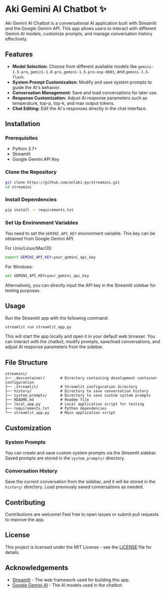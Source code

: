 # Aki Gemini AI Chatbot :sparkles:

Aki Gemini AI Chatbot is a conversational AI application built with Streamlit and the Google Gemini API. This app allows users to interact with different Gemini AI models, customize prompts, and manage conversation history effectively.

## Features

- **Model Selection:** Choose from different available models like `gemini-1.5-pro`, `gemini-1.0-pro`, `gemini-1.5-pro-exp-0801`, and `gemini-1.5-flash`.
- **System Prompt Customization:** Modify and save system prompts to guide the AI's behavior.
- **Conversation Management:** Save and load conversations for later use.
- **Response Customization:** Adjust AI response parameters such as temperature, top-p, top-k, and max output tokens.
- **Chat Editing:** Edit the AI's responses directly in the chat interface.

## Installation

### Prerequisites

- Python 3.7+
- Streamlit
- Google Gemini API Key

### Clone the Repository

```bash
git clone https://github.com/anlaki-py/streamini.git
cd streamini
```

### Install Dependencies

```bash
pip install -r requirements.txt
```

### Set Up Environment Variables

You need to set the `GEMINI_API_KEY` environment variable. This key can be obtained from Google Gemini API.

For Unix/Linux/MacOS:

```bash
export GEMINI_API_KEY=your_gemini_api_key
```

For Windows:

```bash
set GEMINI_API_KEY=your_gemini_api_key
```

Alternatively, you can directly input the API key in the Streamlit sidebar for testing purposes.

## Usage

Run the Streamlit app with the following command:

```bash
streamlit run streamlit_app.py
```

This will start the app locally and open it in your default web browser. You can interact with the chatbot, modify prompts, save/load conversations, and adjust AI response parameters from the sidebar.

## File Structure

```plaintext
streamini/
├── .devcontainer/       # Directory containing development container configuration
├── .streamlit/          # Streamlit configuration directory
├── history/             # Directory to save conversation history
├── system_prompts/      # Directory to save custom system prompts
├── README.md            # Readme file
├── local_app.py         # Local application script for testing
├── requirements.txt     # Python dependencies
└── streamlit_app.py     # Main application script
```

## Customization

### System Prompts

You can create and save custom system prompts via the Streamlit sidebar. Saved prompts are stored in the `system_prompts/` directory.

### Conversation History

Save the current conversation from the sidebar, and it will be stored in the `history/` directory. Load previously saved conversations as needed.

## Contributing

Contributions are welcome! Feel free to open issues or submit pull requests to improve the app.

## License

This project is licensed under the MIT License - see the [LICENSE](LICENSE) file for details.

## Acknowledgements

- [Streamlit](https://streamlit.io/) - The web framework used for building this app.
- [Google Gemini AI](https://cloud.google.com/genai) - The AI models used in the chatbot.
